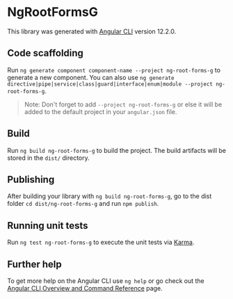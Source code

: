 # NgRootFormsG

This library was generated with [Angular CLI](https://github.com/angular/angular-cli) version 12.2.0.

## Code scaffolding

Run `ng generate component component-name --project ng-root-forms-g` to generate a new component. You can also use `ng generate directive|pipe|service|class|guard|interface|enum|module --project ng-root-forms-g`.
> Note: Don't forget to add `--project ng-root-forms-g` or else it will be added to the default project in your `angular.json` file. 

## Build

Run `ng build ng-root-forms-g` to build the project. The build artifacts will be stored in the `dist/` directory.

## Publishing

After building your library with `ng build ng-root-forms-g`, go to the dist folder `cd dist/ng-root-forms-g` and run `npm publish`.

## Running unit tests

Run `ng test ng-root-forms-g` to execute the unit tests via [Karma](https://karma-runner.github.io).

## Further help

To get more help on the Angular CLI use `ng help` or go check out the [Angular CLI Overview and Command Reference](https://angular.io/cli) page.
